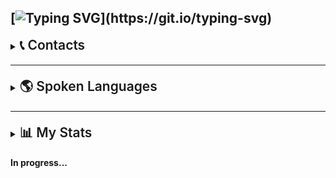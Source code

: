 ## [![Typing SVG](https://readme-typing-svg.herokuapp.com?font=Fira+Code&size=16&duration=1000&pause=1000&color=24801D&multiline=true&repeat=false&width=435&height=100&lines=%2F%2FHello+world!;%2F%2FI+am+a+first+year+computer+science+student;%2F%2Fwho+is+starting+out+in+IT;%2F%2Fand+looking+for+my+place+in+the+field.)](https://git.io/typing-svg) ##

<details>
    <summary><span style="font-size: 1.5em; font-weight: 600;">📞 Contacts</span></summary>
    <p align="center">
        <p align="center">
        <a href="https://t.me/movavok" target="_blank">
            <img src="https://img.icons8.com/color/60/telegram-app.png" alt="Telegram" style="margin-right: 20px;">
        </a>
        <a href="mailto:pkurishchenkoukr.net05@gmail.com">
            <img src="https://img.icons8.com/color/60/gmail.png" alt="Email" style="margin-left: 20px; margin-right: 20px;">
        </a>
        <a href="https://discordapp.com/users/672868128488816650" target="_blank">
            <img src="https://img.icons8.com/color/60/discord.png" alt="Discord" style="margin-left: 20px;">
        </a>
        </p>
    </p>
</details>
<div style="margin-bottom: 19px;"></div>

<hr>

<div style="margin-bottom: 19px;"></div>
<details>
    <summary><span style="font-size: 1.5em; font-weight: 600;">🌎 Spoken Languages</span></summary>
    <h3>
<p align="center">

<img src="https://flagcdn.com/w40/us.png" width="20"/> *English* ███████░░░ (B2)  

<img src="https://flagcdn.com/w40/ua.png" width="20"/> *Ukraine* ██████████ (Native)

<img src="img/image-1.png" width="20"> *Russian* ██████████ (Native) 
<div style="margin-bottom: 27px;"></div>

</p>
</h3>
</details>
<div style="margin-bottom: 19px;"></div>

<hr>

<div style="margin-bottom: 19px;"></div>
<details>
    <summary><span style="font-size: 1.5em; font-weight: 600;">📊 My Stats</span></summary>
    <div style="margin-bottom: 19px;"></div>
    <p align="center">
        <img src="https://github-readme-stats.vercel.app/api?username=movavok&  show_icons=true&theme=radical" alt="GitHub Stats" />
    </p>

</details>


#### In progress...
